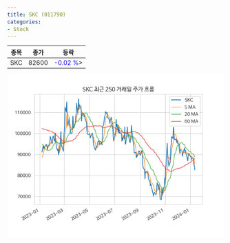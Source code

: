```yaml
---
title: SKC (011790)
categories:
- Stock
---
```


|종목|종가|등락|
|----|----|----|
|SKC|82600|<span style="color: blue">-0.02 %</span>>|

<!-- more -->

![011790](/assets/images/stock/011790.png)